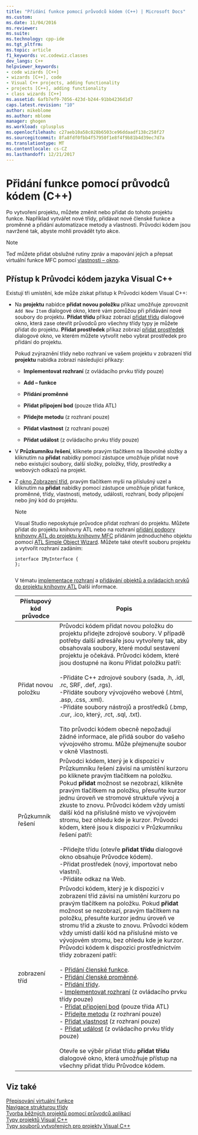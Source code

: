 ```yaml
---
title: "Přidání funkce pomocí průvodců kódem (C++) | Microsoft Docs"
ms.custom: 
ms.date: 11/04/2016
ms.reviewer: 
ms.suite: 
ms.technology: cpp-ide
ms.tgt_pltfrm: 
ms.topic: article
f1_keywords: vc.codewiz.classes
dev_langs: C++
helpviewer_keywords:
- code wizards [C++]
- wizards [C++], code
- Visual C++ projects, adding functionality
- projects [C++], adding functionality
- class wizards [C++]
ms.assetid: 6afb7ef9-7056-423d-b244-91bb4236d1d7
caps.latest.revision: "10"
author: mikeblome
ms.author: mblome
manager: ghogen
ms.workload: cplusplus
ms.openlocfilehash: c27aeb10a58c828b6503ce96ddaadf138c258f27
ms.sourcegitcommit: 8fa8fdf0fbb4f57950f1e8f4f9b81b4d39ec7d7a
ms.translationtype: MT
ms.contentlocale: cs-CZ
ms.lasthandoff: 12/21/2017
---
```

# <a name="adding-functionality-with-code-wizards-c"></a>Přidání funkce pomocí průvodců kódem (C++)
Po vytvoření projektu, můžete změnit nebo přidat do tohoto projektu funkce. Například vytvářet nové třídy, přidávat nové členské funkce a proměnné a přidání automatizace metody a vlastnosti. Průvodci kódem jsou navržené tak, abyste mohli provádět tyto akce.  
  
> [!NOTE]
>  Teď můžete přidat obslužné rutiny zpráv a mapování jejich a přepsat virtuální funkce MFC pomocí [vlastnosti – okno](/visualstudio/ide/reference/properties-window).  
  
## <a name="accessing-visual-c-code-wizards"></a>Přístup k Průvodci kódem jazyka Visual C++  
 Existují tři umístění, kde může získat přístup k Průvodci kódem Visual C++:  
  
-   Na **projektu** nabídce **přidat novou položku** příkaz umožňuje zprovoznit `Add New Item` dialogové okno, které vám pomůžou při přidávání nové soubory do projektu. **Přidat třídu** příkaz zobrazí [přidat třídu](../ide/add-class-dialog-box.md) dialogové okno, která zase otevřít průvodců pro všechny třídy typy je můžete přidat do projektu. **Přidat prostředek** příkaz zobrazí [přidat prostředek](../windows/add-resource-dialog-box.md) dialogové okno, ve kterém můžete vytvořit nebo vybrat prostředek pro přidání do projektu.  
  
     Pokud zvýraznění třídy nebo rozhraní ve vašem projektu v zobrazení tříd **projektu** nabídka zobrazí následující příkazy:  
  
    -   **Implementovat rozhraní** (z ovládacího prvku třídy pouze)  
  
    -   **Add – funkce**  
  
    -   **Přidání proměnné**  
  
    -   **Přidat připojení bod** (pouze třída ATL)  
  
    -   **Přidejte metodu** (z rozhraní pouze)  
  
    -   **Přidat vlastnost** (z rozhraní pouze)  
  
    -   **Přidat událost** (z ovládacího prvku třídy pouze)  
  
-   V **Průzkumníku řešení**, kliknete pravým tlačítkem na libovolné složky a kliknutím na **přidat** nabídky pomocí zástupce umožňuje přidat nové nebo existující soubory, další složky, položky, třídy, prostředky a webových odkazů na projekt.  
  
-   Z [okno Zobrazení tříd](http://msdn.microsoft.com/en-us/8d7430a9-3e33-454c-a9e1-a85e3d2db925), pravým tlačítkem myši na příslušný uzel a kliknutím na **přidat** nabídky pomocí zástupce umožňuje přidat funkce, proměnné, třídy, vlastnosti, metody, události, rozhraní, body připojení nebo jiný kód do projektu.  
  
    > [!NOTE]
    >  Visual Studio neposkytuje průvodce přidat rozhraní do projektu. Můžete přidat do projektu knihovny ATL nebo na rozhraní [přidání podpory knihovny ATL do projektu knihovny MFC](../mfc/reference/adding-atl-support-to-your-mfc-project.md) přidáním jednoduchého objektu pomocí [ATL Simple Object Wizard](../atl/reference/atl-simple-object-wizard.md). Můžete také otevřít souboru projektu a vytvořit rozhraní zadáním:  
  
    ```  
    interface IMyInterface {  
    };  
  
    ```  
  
     V tématu [implementace rozhraní](../ide/implementing-an-interface-visual-cpp.md) a [přidávání objektů a ovládacích prvků do projektu knihovny ATL](../atl/reference/adding-objects-and-controls-to-an-atl-project.md) Další informace.  
  
    |Přístupový kód průvodce|Popis|  
    |-----------------------------|-----------------|  
    |Přidat novou položku|Průvodci kódem přidat novou položku do projektu přidejte zdrojové soubory. V případě potřeby další adresáře jsou vytvořeny tak, aby obsahovala soubory, které modul sestavení projektu je očekává. Průvodci kódem, které jsou dostupné na ikonu Přidat položku patří:<br /><br /> -Přidáte C++ zdrojové soubory (sada, .h, .idl, .rc, SRF, .def, .rgs).<br />-Přidáte soubory vývojového webové (.html, .asp, .css, .xml).<br />-Přidáte soubory nástrojů a prostředků (.bmp, .cur, .ico, který, .rct, .sql, .txt).<br /><br /> Tito průvodci kódem obecně nepožadují žádné informace, ale přidá soubor do vašeho vývojového stromu. Může přejmenujte soubor v okně Vlastnosti.|  
    |Průzkumník řešení|Průvodci kódem, který je k dispozici v Průzkumníku řešení závisí na umístění kurzoru po kliknete pravým tlačítkem na položku. Pokud **přidat** možnost se nezobrazí, klikněte pravým tlačítkem na položku, přesuňte kurzor jednu úroveň ve stromové struktuře vývoj a zkuste to znovu. Průvodci kódem vždy umístí další kód na příslušné místo ve vývojovém stromu, bez ohledu kde je kurzor. Průvodci kódem, které jsou k dispozici v Průzkumníku řešení patří:<br /><br /> -Přidejte třídu (otevře **přidat třídu** dialogové okno obsahuje Průvodce kódem).<br />-Přidat prostředek (nový, importovat nebo vlastní).<br />-Přidáte odkaz na Web.|  
    |zobrazení tříd|Průvodci kódem, který je k dispozici v zobrazení tříd závisí na umístění kurzoru po pravým tlačítkem na položku. Pokud **přidat** možnost se nezobrazí, pravým tlačítkem na položku, přesuňte kurzor jednu úroveň ve stromu tříd a zkuste to znovu. Průvodci kódem vždy umístí další kód na příslušné místo ve vývojovém stromu, bez ohledu kde je kurzor. Průvodci kódem k dispozici prostřednictvím třídy zobrazení patří:<br /><br /> -   [Přidání členské funkce](../ide/adding-a-member-function-visual-cpp.md).<br />-   [Přidání členské proměnné](../ide/adding-a-member-variable-visual-cpp.md).<br />-   [Přidání třídy](../ide/adding-a-class-visual-cpp.md).<br />-   [Implementovat rozhraní](../ide/implement-interface-wizard.md) (z ovládacího prvku třídy pouze)<br />-   [Přidat připojení bod](../ide/implement-connection-point-wizard.md) (pouze třída ATL)<br />-   [Přidejte metodu](../ide/add-method-wizard.md) (z rozhraní pouze)<br />-   [Přidat vlastnost](../ide/names-add-property-wizard.md) (z rozhraní pouze)<br />-   [Přidat událost](../ide/add-event-wizard.md) (z ovládacího prvku třídy pouze)<br /><br /> Otevře se výběr přidat třídu **přidat třídu** dialogové okno, která umožňuje přístup na všechny přidat třídu Průvodce kódem.|  
  
## <a name="see-also"></a>Viz také  
 [Přepisování virtuální funkce](../ide/overriding-a-virtual-function-visual-cpp.md)   
 [Navigace strukturou třídy](../ide/navigating-the-class-structure-visual-cpp.md)   
 [Tvorba běžných projektů pomocí průvodců aplikací](../ide/creating-desktop-projects-by-using-application-wizards.md)   
 [Typy projektů Visual C++](../ide/visual-cpp-project-types.md)   
 [Typy souborů vytvořených pro projekty Visual C++](../ide/file-types-created-for-visual-cpp-projects.md)